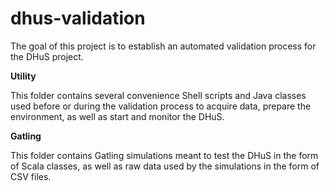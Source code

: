 # dhus-validation

The goal of this project is to establish an automated validation process for the DHuS project.

**Utility**

This folder contains several convenience Shell scripts and Java classes used before or during the validation process to acquire data, prepare the environment, as well as start and monitor the DHuS.

**Gatling**

This folder contains Gatling simulations meant to test the DHuS in the form of Scala classes, as well as raw data used by the simulations in the form of CSV files.
